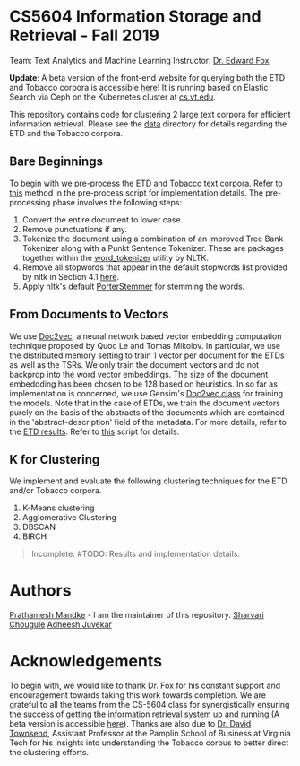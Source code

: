 # CS5604 Information Storage and Retrieval - Fall 2019

Team: Text Analytics and Machine Learning
Instructor: [Dr. Edward Fox](https://fox.cs.vt.edu/)

**Update**: A beta version of the front-end website for querying both the ETD and Tobacco corpora is accessible [here](http://2001.0468.0c80.6102.0001.7015.a60f.cf44.ip6.name:3000/)! It is running based on Elastic Search via Ceph on the Kubernetes cluster at [cs.vt.edu](cs.vt.edu).

This repository contains code for clustering 2 large text corpora for efficient information retrieval. Please see the [data](https://github.com/pkmandke/cs5604-tml-clustering/tree/master/data) directory for details regarding the ETD and the Tobacco corpora.

## Bare Beginnings

To begin with we pre-process the ETD and Tobacco text corpora. Refer to [this](https://github.com/pkmandke/cs5604-tml-clustering/blob/f80aa07df09409f517ea4b81ad3e8b3f982f7257/src/pre_process.py#L48) method in the pre-process script for implementation details. The pre-processing phase involves the following steps:

1. Convert the entire document to lower case.
2. Remove punctuations if any.
3. Tokenize the document using a combination of an improved Tree Bank Tokenizer along with a Punkt Sentence Tokenizer. These are packages together within the [word_tokenizer](https://www.nltk.org/api/nltk.tokenize.html) utility by NLTK.
4. Remove all stopwords that appear in the default stopwords list provided by nltk in Section 4.1 [here](https://www.nltk.org/book/ch02.html).
5. Apply nltk's default [PorterStemmer](https://www.nltk.org/_modules/nltk/stem/porter.html) for stemming the words.

## From Documents to Vectors

We use [Doc2vec](https://cs.stanford.edu/~quocle/paragraph_vector.pdf), a neural network based vector embedding computation technique proposed by Quoc Le and Tomas Mikolov. In particular, we use the distributed memory setting to train 1 vector per document for the ETDs as well as the TSRs. We only train the document vectors and do not backprop into the word vector embeddings. The size of the document embeddding has been chosen to be 128 based on heuristics. In so far as implementation is concerned, we use Gensim's [Doc2vec class](https://radimrehurek.com/gensim/models/doc2vec.html#gensim.models.doc2vec.Doc2Vec) for training the models. Note that in the case of ETDs, we train the document vectors purely on the basis of the abstracts of the documents which are contained in the 'abstract-description' field of the metadata. For more details, refer to the [ETD results](src/ETD_results.ipynb). Refer to [this](https://github.com/pkmandke/cs5604-tml-clustering/blob/f80aa07df09409f517ea4b81ad3e8b3f982f7257/src/pre_process.py#L22) script for details.

## K for Clustering

We implement and evaluate the following clustering techniques for the ETD and/or Tobacco corpora. 

1. K-Means clustering
2. Agglomerative Clustering
3. DBSCAN
4. BIRCH


> Incomplete. #TODO: Results and implementation details.

# Authors

[Prathamesh Mandke](https://pkmandke.github.io/) - I am the maintainer of this repository. 
[Sharvari Chougule]()
[Adheesh Juvekar]()

# Acknowledgements

To begin with, we would like to thank Dr. Fox for his constant support and encouragement towards taking this work towards completion. We are grateful to all the teams from the CS-5604 class for synergistically ensuring the success of getting the information retrieval system up and running (A beta version is accessible [here](http://2001.0468.0c80.6102.0001.7015.a60f.cf44.ip6.name:3000/)). Thanks are also due to [Dr. David Townsend](https://management.pamplin.vt.edu/faculty/directory/townsend-david.html), Assistant Professor at the Pamplin School of Business at Virginia Tech for his insights into understanding the Tobacco corpus to better direct the clustering efforts. 